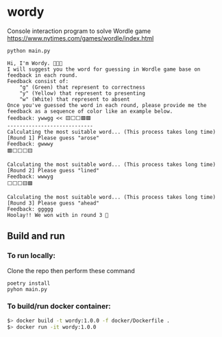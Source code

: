 # wordy
Console interaction program to solve Wordle game https://www.nytimes.com/games/wordle/index.html

```bash
python main.py
```

```
Hi, I'm Wordy. 🤖🙏🏻
I will suggest you the word for guessing in Wordle game base on feedback in each round.
Feedback consist of:
	"g" (Green) that represent to correctness
	"y" (Yellow) that represent to presenting
	"w" (White) that represent to absent
Once you've guessed the word in each round, please provide me the feedback as a sequence of color like an example below.
feedback: ywwgg << 🟨⬜⬜🟩🟩
----------------------------
Calculating the most suitable word... (This process takes long time)
[Round 1] Please guess "arose"
Feedback: gwwwy
🟩⬜⬜⬜🟨

Calculating the most suitable word... (This process takes long time)
[Round 2] Please guess "lined"
Feedback: wwwyg
⬜⬜⬜🟨🟩

Calculating the most suitable word... (This process takes long time)
[Round 3] Please guess "ahead"
Feedback: ggggg
Hoolay!! We won with in round 3 🎉
```

## Build and run

### To run locally:

Clone the repo then perform these command
```
poetry install
pyhon main.py
```

### To build/run docker container:
```bash
$> docker build -t wordy:1.0.0 -f docker/Dockerfile .
$> docker run -it wordy:1.0.0
```
